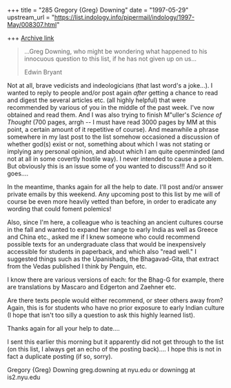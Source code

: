 +++
title = "285 Gregory {Greg} Downing"
date = "1997-05-29"
upstream_url = "https://list.indology.info/pipermail/indology/1997-May/008307.html"

+++
[Archive link](https://list.indology.info/pipermail/indology/1997-May/008307.html)

>...Greg Downing, who might be
>wondering what happened to his innocuous question to this list, if he has
>not given up on us...
>
>Edwin Bryant
>

Not at all, brave vedicists and indeologicians (that last word's a joke...).
I wanted to reply to people and/or post again *after* getting a chance to
read and digest the several articles etc. (all highly helpful) that were
recommended by various of you in the middle of the past week. I've now
obtained and read them. And I was also trying to finish M"uller's _Science
of Thought_ (700 pages, arrgh -- I must have read 3000 pages by MM at this
point, a certain amount of it repetitive of course). And meanwhile a phrase
somewhere in my last post to the list somehow occasioned a discussion of
whether god(s) exist or not, something about which I was not stating or
implying any personal opinion, and about which I am quite openminded (and
not at all in some covertly hostile way). I never intended to cause a
problem. But obviously this is an issue some of you wanted to discuss!!! And
so it goes....

In the meantime, thanks again for all the help to date. I'll post and/or
answer private emails by this weekend. Any upcoming post to this list by me
will of course be even more heavily vetted than before, in order to
eradicate any wording that could foment polemics!

Also, since I'm here, a colleague who is teaching an ancient cultures course
in the fall and wanted to expand her range to early India as well as Greece
and China etc., asked me if I knew someone who could recommend possible
texts for an undergraduate class that would be inexpensively accessible for
students in paperback, and which also "read well." I suggested things such
as the Upanishads, the Bhagavad-Gita, that extract from the Vedas published
I think by Penguin, etc.

I know there are various versions of each: for the Bhag-G for example, there
are translations by Mascaro and Edgerton and Zaehner etc.

Are there texts people would either recommend, or steer others away from?
Again, this is for students who have no prior exposure to early Indian
culture (I hope that isn't too silly a question to ask this highly learned
list).

Thanks again for all your help to date....

I sent this earlier this morning but it apparently did not get through to
the list (on this list, I always get an echo of the posting back).... I hope
this is not in fact a duplicate posting (if so, sorry).

Gregory {Greg} Downing
greg.downing at nyu.edu
or
downingg at is2.nyu.edu 





